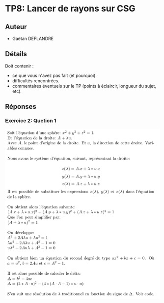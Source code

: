 TP8: Lancer de rayons sur CSG
=============================


## Auteur

 - Gaëtan DEFLANDRE


## Détails

Doit contenir :
- ce que vous n'avez pas fait (et pourquoi).
- difficultés rencontrées.
- commentaires éventuels sur le TP (points à éclaircir, longueur du sujet, etc). 


## Réponses

### Exercice 2: Quetion 1

![Démonstration question1](ex2q1.png)
